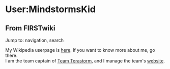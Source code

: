 # User:MindstormsKid

## From FIRSTwiki

Jump to: navigation, search

My Wikipedia userpage is [here](http://en.wikipedia.org/wiki/User:MindstormsKid "http://en.wikipedia.org/wiki/User:MindstormsKid"). If you want to know more about me, go there.<br>
I am the team captain of [Team Terastorm](Team_Terastorm "Team
Terastorm"), and I manage the team's [website](http://teamterastorm.googlepages.com/ "http://teamterastorm.googlepages.com/").

